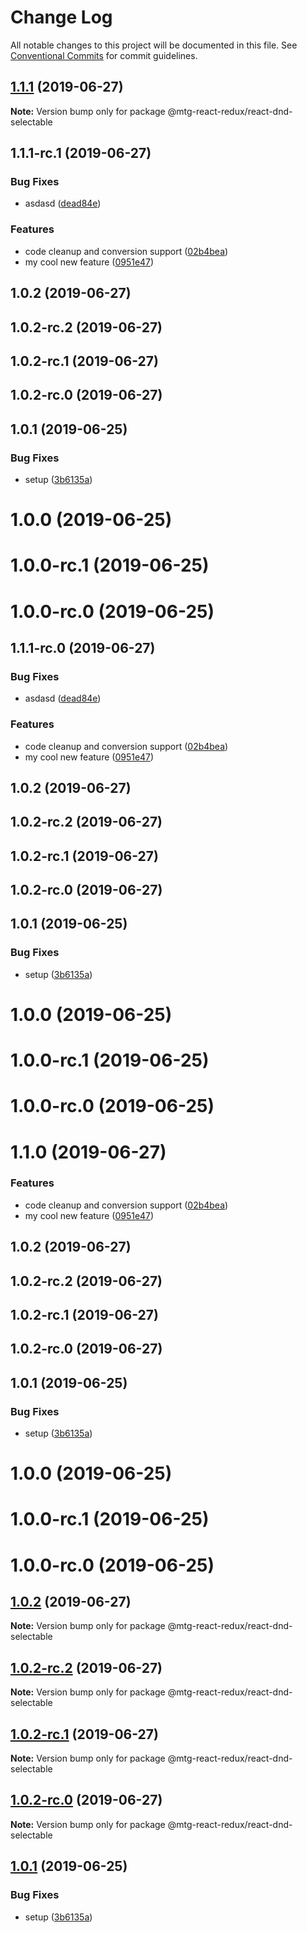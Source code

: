 # Change Log

All notable changes to this project will be documented in this file.
See [Conventional Commits](https://conventionalcommits.org) for commit guidelines.

## [1.1.1](https://github.com/okonech/mtg-react-redux/compare/@mtg-react-redux/react-dnd-selectable@1.1.1-rc.1...@mtg-react-redux/react-dnd-selectable@1.1.1) (2019-06-27)

**Note:** Version bump only for package @mtg-react-redux/react-dnd-selectable





## 1.1.1-rc.1 (2019-06-27)


### Bug Fixes

* asdasd ([dead84e](https://github.com/okonech/mtg-react-redux/commit/dead84e))


### Features

* code cleanup and conversion support ([02b4bea](https://github.com/okonech/mtg-react-redux/commit/02b4bea))
* my cool new feature ([0951e47](https://github.com/okonech/mtg-react-redux/commit/0951e47))



## 1.0.2 (2019-06-27)



## 1.0.2-rc.2 (2019-06-27)



## 1.0.2-rc.1 (2019-06-27)



## 1.0.2-rc.0 (2019-06-27)



## 1.0.1 (2019-06-25)


### Bug Fixes

* setup ([3b6135a](https://github.com/okonech/mtg-react-redux/commit/3b6135a))



# 1.0.0 (2019-06-25)



# 1.0.0-rc.1 (2019-06-25)



# 1.0.0-rc.0 (2019-06-25)






## 1.1.1-rc.0 (2019-06-27)


### Bug Fixes

* asdasd ([dead84e](https://github.com/okonech/mtg-react-redux/commit/dead84e))


### Features

* code cleanup and conversion support ([02b4bea](https://github.com/okonech/mtg-react-redux/commit/02b4bea))
* my cool new feature ([0951e47](https://github.com/okonech/mtg-react-redux/commit/0951e47))



## 1.0.2 (2019-06-27)



## 1.0.2-rc.2 (2019-06-27)



## 1.0.2-rc.1 (2019-06-27)



## 1.0.2-rc.0 (2019-06-27)



## 1.0.1 (2019-06-25)


### Bug Fixes

* setup ([3b6135a](https://github.com/okonech/mtg-react-redux/commit/3b6135a))



# 1.0.0 (2019-06-25)



# 1.0.0-rc.1 (2019-06-25)



# 1.0.0-rc.0 (2019-06-25)






# 1.1.0 (2019-06-27)


### Features

* code cleanup and conversion support ([02b4bea](https://github.com/okonech/mtg-react-redux/commit/02b4bea))
* my cool new feature ([0951e47](https://github.com/okonech/mtg-react-redux/commit/0951e47))



## 1.0.2 (2019-06-27)



## 1.0.2-rc.2 (2019-06-27)



## 1.0.2-rc.1 (2019-06-27)



## 1.0.2-rc.0 (2019-06-27)



## 1.0.1 (2019-06-25)


### Bug Fixes

* setup ([3b6135a](https://github.com/okonech/mtg-react-redux/commit/3b6135a))



# 1.0.0 (2019-06-25)



# 1.0.0-rc.1 (2019-06-25)



# 1.0.0-rc.0 (2019-06-25)





## [1.0.2](https://github.com/okonech/mtg-react-redux/compare/v1.0.2-rc.2...v1.0.2) (2019-06-27)

**Note:** Version bump only for package @mtg-react-redux/react-dnd-selectable





## [1.0.2-rc.2](https://github.com/okonech/mtg-react-redux/compare/v1.0.2-rc.1...v1.0.2-rc.2) (2019-06-27)

**Note:** Version bump only for package @mtg-react-redux/react-dnd-selectable





## [1.0.2-rc.1](https://github.com/okonech/mtg-react-redux/compare/v1.0.2-rc.0...v1.0.2-rc.1) (2019-06-27)

**Note:** Version bump only for package @mtg-react-redux/react-dnd-selectable





## [1.0.2-rc.0](https://github.com/okonech/mtg-react-redux/compare/v1.0.1...v1.0.2-rc.0) (2019-06-27)

**Note:** Version bump only for package @mtg-react-redux/react-dnd-selectable





## [1.0.1](https://github.com/okonech/mtg-react-redux/compare/v1.0.0...v1.0.1) (2019-06-25)


### Bug Fixes

* setup ([3b6135a](https://github.com/okonech/mtg-react-redux/commit/3b6135a))
